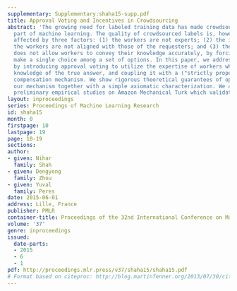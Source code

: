 ```yaml
---
supplementary: Supplementary:shaha15-supp.pdf
title: Approval Voting and Incentives in Crowdsourcing
abstract: 'The growing need for labeled training data has made crowdsourcing an important
  part of machine learning. The quality of crowdsourced labels is, however, adversely
  affected by three factors: (1) the workers are not experts; (2) the incentives of
  the workers are not aligned with those of the requesters; and (3) the interface
  does not allow workers to convey their knowledge accurately, by forcing them to
  make a single choice among a set of options. In this paper, we address these issues
  by introducing approval voting to utilize the expertise of workers who have partial
  knowledge of the true answer, and coupling it with a ("strictly proper") incentive-compatible
  compensation mechanism. We show rigorous theoretical guarantees of optimality of
  our mechanism together with a simple axiomatic characterization. We also conduct
  preliminary empirical studies on Amazon Mechanical Turk which validate our approach.'
layout: inproceedings
series: Proceedings of Machine Learning Research
id: shaha15
month: 0
firstpage: 10
lastpage: 19
page: 10-19
sections: 
author:
- given: Nihar
  family: Shah
- given: Dengyong
  family: Zhou
- given: Yuval
  family: Peres
date: 2015-06-01
address: Lille, France
publisher: PMLR
container-title: Proceedings of the 32nd International Conference on Machine Learning
volume: '37'
genre: inproceedings
issued:
  date-parts:
  - 2015
  - 6
  - 1
pdf: http://proceedings.mlr.press/v37/shaha15/shaha15.pdf
# Format based on citeproc: http://blog.martinfenner.org/2013/07/30/citeproc-yaml-for-bibliographies/
---
```

